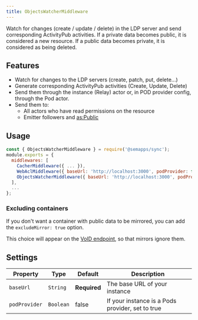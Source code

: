 ```yaml
---
title: ObjectsWatcherMiddleware
---
```


Watch for changes (create / update / delete) in the LDP server and send corresponding ActivityPub activities.
If a private data becomes public, it is considered a new resource. 
If a public data becomes private, it is considered as being deleted. 


## Features

- Watch for changes to the LDP servers (create, patch, put, delete...)
- Generate corresponding ActivityPub activities (Create, Update, Delete)
- Send them through the instance (Relay) actor or, in POD provider config, through the Pod actor.
- Send them to:
    - All actors who have read permissions on the resource
    - Emitter followers and [as:Public](https://www.w3.org/TR/activitypub/#public-addressing)


## Usage

```js
const { ObjectsWatcherMiddleware } = require('@semapps/sync');
module.exports = {
  middlewares: [
    CacherMiddleware({ ... }),
    WebAclMiddleware({ baseUrl: 'http://localhost:3000', podProvider: false }),
    ObjectsWatcherMiddleware({ baseUrl: 'http://localhost:3000', podProvider: false, }) // This middleware should come after the WebAclMiddleware
  ],
  ...
};
```

### Excluding containers

If you don't want a container with public data to be mirrored, you can add the `excludeMirror: true` option.

This choice will appear on the [VoID endpoint](../void.md), so that mirrors ignore them.


## Settings

| Property      | Type      | Default      | Description                                      |
|---------------|-----------|--------------|--------------------------------------------------|
| `baseUrl`     | `String`  | **Required** | The base URL of your instance                    |            
| `podProvider` | `Boolean` | false        | If your instance is a Pods provider, set to true |            


